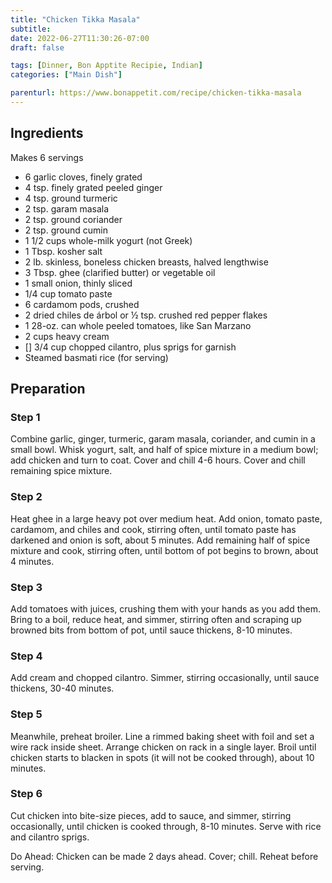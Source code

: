 ```yaml
---
title: "Chicken Tikka Masala"
subtitle: 
date: 2022-06-27T11:30:26-07:00
draft: false

tags: [Dinner, Bon Apptite Recipie, Indian]
categories: ["Main Dish"]

parenturl: https://www.bonappetit.com/recipe/chicken-tikka-masala
---
```


## Ingredients

Makes 6 servings

- 6 garlic cloves, finely grated
- 4 tsp. finely grated peeled ginger
- 4 tsp. ground turmeric
- 2 tsp. garam masala
- 2 tsp. ground coriander
- 2 tsp. ground cumin
- 1 1/2 cups whole-milk yogurt (not Greek)
- 1 Tbsp. kosher salt
- 2 lb. skinless, boneless chicken breasts, halved lengthwise
- 3 Tbsp. ghee (clarified butter) or vegetable oil
- 1 small onion, thinly sliced
- 1/4 cup tomato paste
- 6 cardamom pods, crushed
- 2 dried chiles de árbol or ½ tsp. crushed red pepper flakes
- 1 28-oz. can whole peeled tomatoes, like San Marzano
- 2 cups heavy cream
- [] 3/4 cup chopped cilantro, plus sprigs for garnish
- Steamed basmati rice (for serving)

## Preparation

### Step 1

Combine garlic, ginger, turmeric, garam masala, coriander, and cumin in a small bowl. Whisk yogurt, salt, and half of spice mixture in a medium bowl; add chicken and turn to coat. Cover and chill 4-6 hours. Cover and chill remaining spice mixture.

### Step 2

Heat ghee in a large heavy pot over medium heat. Add onion, tomato paste, cardamom, and chiles and cook, stirring often, until tomato paste has darkened and onion is soft, about 5 minutes. Add remaining half of spice mixture and cook, stirring often, until bottom of pot begins to brown, about 4 minutes.

### Step 3

Add tomatoes with juices, crushing them with your hands as you add them. Bring to a boil, reduce heat, and simmer, stirring often and scraping up browned bits from bottom of pot, until sauce thickens, 8-10 minutes.

### Step 4

Add cream and chopped cilantro. Simmer, stirring occasionally, until sauce thickens, 30-40 minutes.

### Step 5

Meanwhile, preheat broiler. Line a rimmed baking sheet with foil and set a wire rack inside sheet. Arrange chicken on rack in a single layer. Broil until chicken starts to blacken in spots (it will not be cooked through), about 10 minutes.

### Step 6

Cut chicken into bite-size pieces, add to sauce, and simmer, stirring occasionally, until chicken is cooked through, 8-10 minutes. Serve with rice and cilantro sprigs.

Do Ahead: Chicken can be made 2 days ahead. Cover; chill. Reheat before serving.
